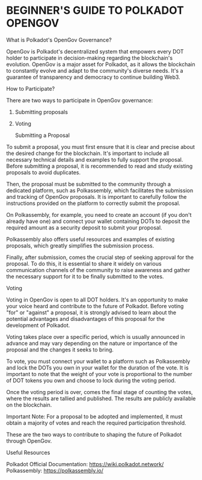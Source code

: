 # BEGINNER'S GUIDE TO POLKADOT OPENGOV

What is Polkadot's OpenGov Governance?

OpenGov is Polkadot's decentralized system that empowers every DOT holder to participate in decision-making regarding the blockchain's evolution. OpenGov is a major asset for Polkadot, as it allows the blockchain to constantly evolve and adapt to the community's diverse needs. It's a guarantee of transparency and democracy to continue building Web3.

How to Participate?

There are two ways to participate in OpenGov governance:

1.  Submitting proposals
2.  Voting

    Submitting a Proposal

To submit a proposal, you must first ensure that it is clear and precise about the desired change for the blockchain. It's important to include all necessary technical details and examples to fully support the proposal. Before submitting a proposal, it is recommended to read and study existing proposals to avoid duplicates.

Then, the proposal must be submitted to the community through a dedicated platform, such as Polkassembly, which facilitates the submission and tracking of OpenGov proposals. It is important to carefully follow the instructions provided on the platform to correctly submit the proposal.

On Polkassembly, for example, you need to create an account (if you don't already have one) and connect your wallet containing DOTs to deposit the required amount as a security deposit to submit your proposal.

Polkassembly also offers useful resources and examples of existing proposals, which greatly simplifies the submission process.

Finally, after submission, comes the crucial step of seeking approval for the proposal. To do this, it is essential to share it widely on various communication channels of the community to raise awareness and gather the necessary support for it to be finally submitted to the votes.

 Voting

Voting in OpenGov is open to all DOT holders. It's an opportunity to make your voice heard and contribute to the future of Polkadot. Before voting "for" or "against" a proposal, it is strongly advised to learn about the potential advantages and disadvantages of this proposal for the development of Polkadot.

Voting takes place over a specific period, which is usually announced in advance and may vary depending on the nature or importance of the proposal and the changes it seeks to bring.

To vote, you must connect your wallet to a platform such as Polkassembly and lock the DOTs you own in your wallet for the duration of the vote. It is important to note that the weight of your vote is proportional to the number of DOT tokens you own and choose to lock during the voting period.

Once the voting period is over, comes the final stage of counting the votes, where the results are tallied and published. The results are publicly available on the blockchain.

Important Note: For a proposal to be adopted and implemented, it must obtain a majority of votes and reach the required participation threshold.

These are the two ways to contribute to shaping the future of Polkadot through OpenGov.

Useful Resources

Polkadot Official Documentation: https://wiki.polkadot.network/
Polkassembly:
https://polkassembly.io/
